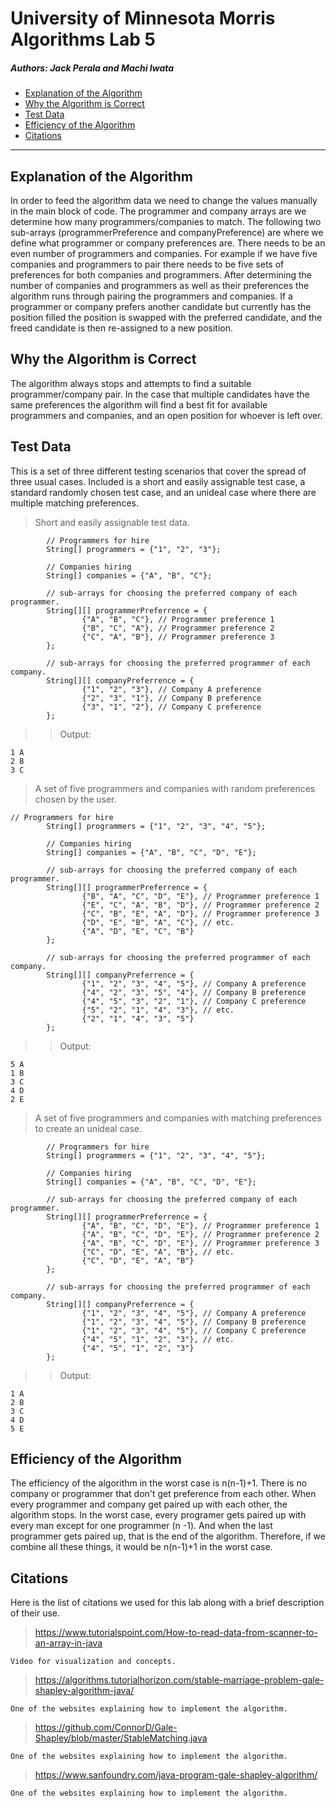# University of Minnesota Morris Algorithms Lab 5
##### Authors: Jack Perala and Machi Iwata

- [Explanation of the Algorithm](#explanation-of-the-algorithm)
- [Why the Algorithm is Correct](#why-the-algorithm-is-correct)
- [Test Data](#test-data)
- [Efficiency of the Algorithm](#efficiency-of-the-algorithm)
- [Citations](#citations)
____


## Explanation of the Algorithm
In order to feed the algorithm data we need to change the values manually in the main block of code. The programmer and 
company arrays are we determine how many programmers/companies to match. The following two sub-arrays
(programmerPreference and companyPreference) are where we define what programmer or company preferences are. There needs
to be an even number of programmers and companies. For example if we have five companies and programmers to pair there
needs to be five sets of preferences for both companies and programmers. After determining the number of companies and
programmers as well as their preferences the algorithm runs through pairing the programmers and companies. If a 
programmer or company prefers another candidate but currently has the position filled the position is swapped with the
preferred candidate, and the freed candidate is then re-assigned to a new position.

## Why the Algorithm is Correct
The algorithm always stops and attempts to find a suitable programmer/company pair. In the case that multiple candidates
have the same preferences the algorithm will find a best fit for available programmers and companies, and an open 
position for whoever is left over.

## Test Data
This is a set of three different testing scenarios that cover the spread of three usual cases.
Included is a short and easily assignable test case, a standard randomly chosen test case, and an unideal case 
where there are multiple matching preferences.
> Short and easily assignable test data.
```
        // Programmers for hire
        String[] programmers = {"1", "2", "3"};

        // Companies hiring
        String[] companies = {"A", "B", "C"};

        // sub-arrays for choosing the preferred company of each programmer.
        String[][] programmerPreferrence = {
                {"A", "B", "C"}, // Programmer preference 1
                {"B", "C", "A"}, // Programmer preference 2
                {"C", "A", "B"}, // Programmer preference 3
        };

        // sub-arrays for choosing the preferred programmer of each company.
        String[][] companyPreferrence = {
                {"1", "2", "3"}, // Company A preference
                {"2", "3", "1"}, // Company B preference
                {"3", "1", "2"}, // Company C preference
        };
```
>> Output:
```
1 A
2 B
3 C
```
> A set of five programmers and companies with random preferences chosen by the user.
```
// Programmers for hire
        String[] programmers = {"1", "2", "3", "4", "5"};

        // Companies hiring
        String[] companies = {"A", "B", "C", "D", "E"};

        // sub-arrays for choosing the preferred company of each programmer.
        String[][] programmerPreferrence = {
                {"B", "A", "C", "D", "E"}, // Programmer preference 1
                {"E", "C", "A", "B", "D"}, // Programmer preference 2
                {"C", "B", "E", "A", "D"}, // Programmer preference 3
                {"D", "E", "B", "A", "C"}, // etc.
                {"A", "D", "E", "C", "B"}
        };

        // sub-arrays for choosing the preferred programmer of each company.
        String[][] companyPreferrence = {
                {"1", "2", "3", "4", "5"}, // Company A preference
                {"4", "2", "3", "5", "4"}, // Company B preference
                {"4", "5", "3", "2", "1"}, // Company C preference
                {"5", "2", "1", "4", "3"}, // etc.
                {"2", "1", "4", "3", "5"}
        };
```
>> Output:
```
5 A
1 B
3 C
4 D
2 E
```
> A set of five programmers and companies with matching preferences to create an unideal case.
```
        // Programmers for hire
        String[] programmers = {"1", "2", "3", "4", "5"};

        // Companies hiring
        String[] companies = {"A", "B", "C", "D", "E"};

        // sub-arrays for choosing the preferred company of each programmer.
        String[][] programmerPreferrence = {
                {"A", "B", "C", "D", "E"}, // Programmer preference 1
                {"A", "B", "C", "D", "E"}, // Programmer preference 2
                {"A", "B", "C", "D", "E"}, // Programmer preference 3
                {"C", "D", "E", "A", "B"}, // etc.
                {"C", "D", "E", "A", "B"}
        };

        // sub-arrays for choosing the preferred programmer of each company.
        String[][] companyPreferrence = {
                {"1", "2", "3", "4", "5"}, // Company A preference
                {"1", "2", "3", "4", "5"}, // Company B preference
                {"1", "2", "3", "4", "5"}, // Company C preference
                {"4", "5", "1", "2", "3"}, // etc.
                {"4", "5", "1", "2", "3"}
        };
```
>> Output:
```
1 A
2 B
3 C
4 D
5 E
```
## Efficiency of the Algorithm
The efficiency of the algorithm in the worst case is n(n-1)+1.
There is no company or programmer that don't get preference from each other. When every programmer and company get paired up with each other, the algorithm stops. In the worst case, every programer gets paired up with every man except for one programmer (n -1). And when the last programmer gets paired up, that is the end of the algorithm. Therefore, if we combine all these things, it would be n(n-1)+1 in the worst case.

## Citations
Here is the list of citations we used for this lab along with a brief description of their use.

> https://www.tutorialspoint.com/How-to-read-data-from-scanner-to-an-array-in-java
```
Video for visualization and concepts.
```
> https://algorithms.tutorialhorizon.com/stable-marriage-problem-gale-shapley-algorithm-java/
```
One of the websites explaining how to implement the algorithm.
```
> https://github.com/ConnorD/Gale-Shapley/blob/master/StableMatching.java
```
One of the websites explaining how to implement the algorithm.
```
> https://www.sanfoundry.com/java-program-gale-shapley-algorithm/
```
One of the websites explaining how to implement the algorithm.
```
